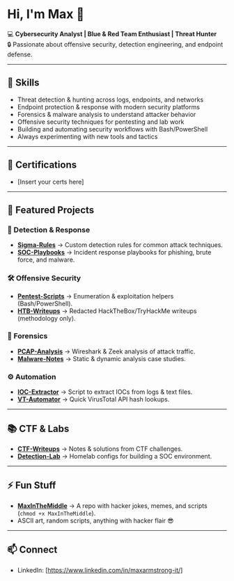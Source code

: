 # Hi, I'm Max 👋  

💻 **Cybersecurity Analyst | Blue & Red Team Enthusiast | Threat Hunter**  
🔒 Passionate about offensive security, detection engineering, and endpoint defense.  

---

## 🧰 Skills
- Threat detection & hunting across logs, endpoints, and networks  
- Endpoint protection & response with modern security platforms  
- Forensics & malware analysis to understand attacker behavior  
- Offensive security techniques for pentesting and lab work  
- Building and automating security workflows with Bash/PowerShell  
- Always experimenting with new tools and tactics

---

## 📜 Certifications
- [Insert your certs here]  

---

## 📂 Featured Projects

### 🔎 Detection & Response
- **[Sigma-Rules](https://github.com/yourusername/sigma-rules)** → Custom detection rules for common attack techniques.  
- **[SOC-Playbooks](https://github.com/yourusername/soc-playbooks)** → Incident response playbooks for phishing, brute force, and malware.  

### 🛠 Offensive Security
- **[Pentest-Scripts](https://github.com/yourusername/pentest-scripts)** → Enumeration & exploitation helpers (Bash/PowerShell).  
- **[HTB-Writeups](https://github.com/yourusername/htb-writeups)** → Redacted HackTheBox/TryHackMe writeups (methodology only).  

### 🧾 Forensics
- **[PCAP-Analysis](https://github.com/yourusername/pcap-analysis)** → Wireshark & Zeek analysis of attack traffic.  
- **[Malware-Notes](https://github.com/yourusername/malware-notes)** → Static & dynamic analysis case studies.  

### ⚙️ Automation
- **[IOC-Extractor](https://github.com/yourusername/ioc-extractor)** → Script to extract IOCs from logs & text files.  
- **[VT-Automator](https://github.com/yourusername/vt-automator)** → Quick VirusTotal API hash lookups.  

---

## 📚 CTF & Labs
- **[CTF-Writeups](https://github.com/yourusername/ctf-writeups)** → Notes & solutions from CTF challenges.  
- **[Detection-Lab](https://github.com/yourusername/detection-lab)** → Homelab configs for building a SOC environment.  

---

## ⚡ Fun Stuff
- **[MaxInTheMiddle](https://github.com/yourusername/MaxInTheMiddle)** → A repo with hacker jokes, memes, and scripts (`chmod +x MaxInTheMiddle`).  
- ASCII art, random scripts, anything with hacker flair 😎  

---

## 📫 Connect
- LinkedIn: [https://www.linkedin.com/in/maxarmstrong-it/]  
